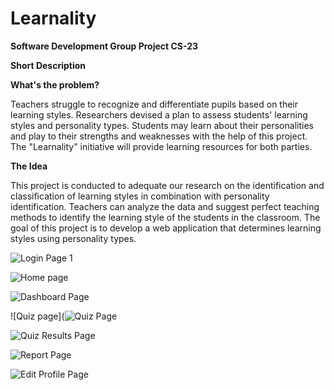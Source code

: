 # Learnality
**Software Development Group Project CS-23**

**Short Description**

**What's the problem?**

Teachers struggle to recognize and differentiate pupils based on their learning styles. Researchers devised a plan to assess students' learning styles and personality types. Students may learn about their personalities and play to their strengths and weaknesses with the help of this project. The "Learnality" initiative will provide learning resources for both parties.


**The Idea**

This project is conducted to adequate our research on the identification and classification of learning styles in combination with personality identification. Teachers can analyze the data and suggest perfect teaching methods to identify the learning style of the students in the classroom. The goal of this project is to develop a web application that determines learning styles using personality types.

![Login Page 1](https://user-images.githubusercontent.com/99184773/166165603-96bf58f4-7d2b-42b9-a239-3b35a1c00be1.PNG)

![Home page](https://user-images.githubusercontent.com/99184773/166165789-b0049cfd-c876-4316-b257-ac98e4ba907c.PNG)

![Dashboard Page](https://user-images.githubusercontent.com/90927224/166182740-a0822ba9-db8b-4904-a836-fbd7bb625eb6.png)

![Quiz page](![Quiz Page](https://user-images.githubusercontent.com/90927224/166182664-11ebad07-bc47-4b47-a31a-e9e7e9ea1446.png)

![Quiz Results Page](https://user-images.githubusercontent.com/90927224/166182730-56252209-88bb-40d5-b7e1-d6324cc091d9.png)

![Report Page](https://user-images.githubusercontent.com/90927224/166182774-044dea81-4d57-4825-b33e-fecae0ae8543.png)

![Edit Profile Page](https://user-images.githubusercontent.com/90927224/166182811-1c91cc0d-d999-4535-8d50-4d0c54ad25ea.png)




